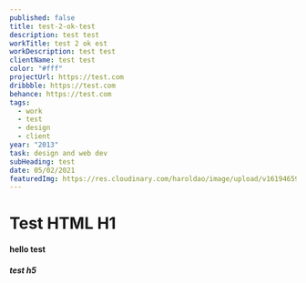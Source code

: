 ```yaml
---
published: false
title: test-2-ok-test
description: test test
workTitle: test 2 ok est
workDescription: test test
clientName: test test
color: "#fff"
projectUrl: https://test.com
dribbble: https://test.com
behance: https://test.com
tags:
  - work
  - test
  - design
  - client
year: "2013"
task: design and web dev
subHeading: test
date: 05/02/2021
featuredImg: https://res.cloudinary.com/haroldao/image/upload/v1619465997/sample.jpg
---
```

<div class="test">

# Test HTML H1

#### hello test



##### test h5

</div